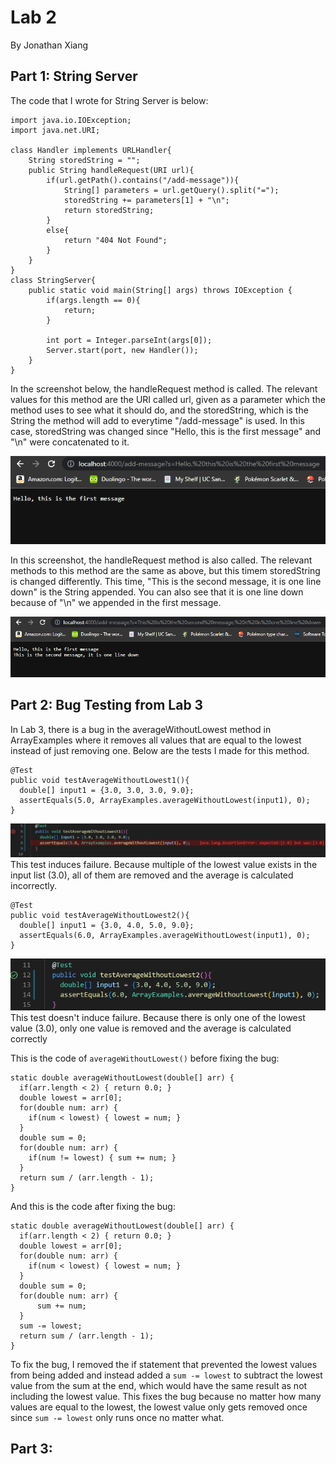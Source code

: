 # Lab 2
By Jonathan Xiang

## Part 1: String Server

The code that I wrote for String Server is below:

```
import java.io.IOException;
import java.net.URI;

class Handler implements URLHandler{
    String storedString = "";
    public String handleRequest(URI url){
        if(url.getPath().contains("/add-message")){
            String[] parameters = url.getQuery().split("=");
            storedString += parameters[1] + "\n";
            return storedString;
        }
        else{
            return "404 Not Found";
        }
    }
}
class StringServer{
    public static void main(String[] args) throws IOException {
        if(args.length == 0){
            return;
        }

        int port = Integer.parseInt(args[0]);
        Server.start(port, new Handler());
    }
}
```

In the screenshot below, the handleRequest method is called. The relevant
values for this method are the URI called url, given as a parameter which the
method uses to see what it should do, and the storedString, which is
the String the method will add to everytime "/add-message" is used.
In this case, storedString was changed since "Hello, this is the first message"
and "\n" were concatenated to it.

![Image](firstmessage.png)


In this screenshot, the handleRequest method is also called. The relevant methods to
this method are the same as above, but this timem storedString is changed differently.
This time, "This is the second message, it is one line down" is the String appended.
You can also see that it is one line down because of "\n" we appended in the first message.

![Image](secondmessage.png)


## Part 2: Bug Testing from Lab 3

In Lab 3, there is a bug in the averageWithoutLowest method in ArrayExamples where
it removes all values that are equal to the lowest instead of just removing one. Below
are the tests I made for this method.

```
@Test
public void testAverageWithoutLowest1(){
  double[] input1 = {3.0, 3.0, 3.0, 9.0};
  assertEquals(5.0, ArrayExamples.averageWithoutLowest(input1), 0);
}
```

![Image](TestAverage1.png)
This test induces failure. Because multiple of the lowest value exists
in the input list (3.0), all of them are removed and the average is calculated incorrectly.

```
@Test
public void testAverageWithoutLowest2(){
  double[] input1 = {3.0, 4.0, 5.0, 9.0};
  assertEquals(6.0, ArrayExamples.averageWithoutLowest(input1), 0);
}
```

![Image](TestAverage2.png)
This test doesn't induce failure. Because there is only one of the lowest value (3.0),
only one value is removed and the average is calculated correctly

This is the code of `averageWithoutLowest()` before fixing the bug:
```
static double averageWithoutLowest(double[] arr) {
  if(arr.length < 2) { return 0.0; }
  double lowest = arr[0];
  for(double num: arr) {
    if(num < lowest) { lowest = num; }
  }
  double sum = 0;
  for(double num: arr) {
    if(num != lowest) { sum += num; }
  }
  return sum / (arr.length - 1);
}
```
And this is the code after fixing the bug:

```
static double averageWithoutLowest(double[] arr) {
  if(arr.length < 2) { return 0.0; }
  double lowest = arr[0];
  for(double num: arr) {
    if(num < lowest) { lowest = num; }
  }
  double sum = 0;
  for(double num: arr) {
      sum += num;    
  }
  sum -= lowest;
  return sum / (arr.length - 1);
}
```
To fix the bug, I removed the if statement that prevented the lowest values from being added and instead added a `sum -= lowest`
to subtract the lowest value from the sum at the end, which would have the same result as not including the lowest value. This
fixes the bug because no matter how many values are equal to the lowest, the lowest value only gets removed once since `sum -= lowest`
only runs once no matter what.

## Part 3: 
